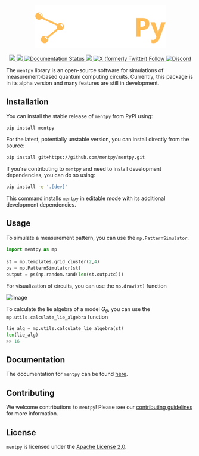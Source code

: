 <p align="center">
  <img src="https://github.com/BestQuark/mentpy/blob/main/docs/_static/logo.png?raw=true" alt="MentPy: A Measurement-Based Quantum computing simulator." width="70%">
</p>

<div align="center">
    <a href="https://pypi.org/project/mentpy">
        <img src="https://img.shields.io/pypi/v/mentpy">
    </a>
    <a href="https://pypi.org/project/mentpy">
        <img src="https://img.shields.io/pypi/wheel/mentpy">
    </a>
    <a href="https://mentpy.readthedocs.io/en/latest/?badge=latest">
        <img src="https://readthedocs.org/projects/mentpy/badge/?version=latest" alt="Documentation Status">
    </a>
    <a href="https://codecov.io/gh/BestQuark/mentpy">
        <img src="https://codecov.io/gh/BestQuark/mentpy/graph/badge.svg?token=TDWFQPW3KD">
    </a>
    <a href="https://x.com/mentpy">
        <img alt="X (formerly Twitter) Follow" src="https://img.shields.io/twitter/follow/mentpy">
    </a>
    <a href="https://discord.gg/HNA36hmEE5">
      <img alt="Discord" src="https://img.shields.io/discord/1158882999551676586?logo=discord&label=Chat&labelColor=ffffff">
    </a>
</div>

The `mentpy` library is an open-source software for simulations of 
measurement-based quantum computing circuits. Currently, this package is in its alpha version and many features are still in development.

## Installation

You can install the stable release of `mentpy` from PyPI using:

```bash
pip install mentpy
```

For the latest, potentially unstable version, you can install directly from the source:

```bash
pip install git+https://github.com/mentpy/mentpy.git
```

If you're contributing to `mentpy` and need to install development dependencies, you can do so using:

```bash
pip install -e '.[dev]'
```

This command installs `mentpy` in editable mode with its additional development dependencies.

## Usage
To simulate a measurement pattern, you can use the `mp.PatternSimulator`.
```python
import mentpy as mp

st = mp.templates.grid_cluster(2,4)
ps = mp.PatternSimulator(st)
output = ps(np.random.rand(len(st.outputc)))
```

For visualization of circuits, you can use the `mp.draw(st)` function

![image](https://user-images.githubusercontent.com/52287586/230715389-bf280971-c841-437d-8772-bf59557b0875.png)

To calculate the lie algebra of a model $G_\theta$, you can use the `mp.utils.calculate_lie_algebra` function

```python
lie_alg = mp.utils.calculate_lie_algebra(st)
len(lie_alg)
>> 16
```

## Documentation

The documentation for `mentpy` can be found <a href="https://mentpy.readthedocs.io/en/latest/" target="_blank">here</a>.

## Contributing

We welcome contributions to `mentpy`! Please see our [contributing guidelines](./CONTRIBUTING.md) for more information.

## License

`mentpy` is licensed under the [Apache License 2.0](./LICENSE).

